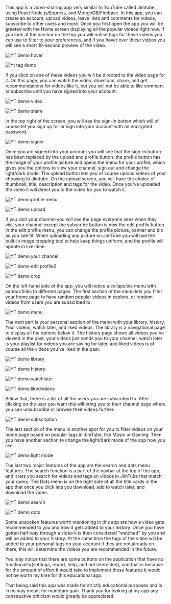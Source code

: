 This app is a video-sharing app very similar to YouTube called Jimtube, using React Node.js/Express, and MongoDB/Firebase. In this app, you can create an account, upload videos, leave likes and comments for videos, subscribe to other users and more.
Once you first open the app you will be greeted with the Home screen displaying all the popular videos right now. If you look at the nav bar on the top you will notice tags for these videos you can use to filter to your preferences, and if you hover over these videos you
will see a short 10-second preview of the video.

![YT demo hover](https://github.com/jdemar5/video-app-react/assets/60453324/a44d2c20-ee3f-47d9-a801-b3572ce10ac2)

![Yt tag demo](https://github.com/jdemar5/video-app-react/assets/60453324/80f9a9fa-7298-4d33-be37-9d3c280d6fce)

If you click on one of these videos you will be directed to the video page for it. On this page, you can watch the video, download, share, and get recommendations for videos like it, but you will not be able to like comment or subscribe until you have signed into your
account. 

![YT demo video](https://github.com/jdemar5/video-app-react/assets/60453324/0223d3bb-0209-4a14-9f6e-80f9f65544f3)

![YT demo share](https://github.com/jdemar5/video-app-react/assets/60453324/a5eeeef0-8b14-49cd-8d81-655f778c93e6)

In the top right of the screen, you will see the sign-in button which will of course let you sign up for or sign into your account with an encrypted password.

![YT demo signin](https://github.com/jdemar5/video-app-react/assets/60453324/2bbf3a6e-c15b-4710-9dd2-30af8c082294)


Once you are signed into your account you will see that the sign-in button has been replaced by the upload and profile button. the profile button has the image of your profile picture and opens the menu for your profile, which gives you the options to view your channel, 
sign out and change the light/dark mode. The upload button lets you of course upload videos of your choosing to Jimtube. On the upload screen, you will have the choice of thumbnail, title, description and tags for the video. Once you've uploaded the video it will direct you 
to the video for you to watch it.

![YT demo profile menu](https://github.com/jdemar5/video-app-react/assets/60453324/50990873-7388-4719-9648-edd91cc99a16)

![YT demo upload](https://github.com/jdemar5/video-app-react/assets/60453324/fab07eca-b7a7-4ce7-a7ac-6f65862f7f8c)

If you visit your channel you will see the page everyone sees when they visit your channel except the subscribe button is now the edit profile button. In the edit profile menu, you can change the profile picture, banner and bio as you see fit. When uploading any picture 
on JimTube you will use the built-in image cropping tool to help keep things uniform, and the profile will update in live-time.

![YT demo your channel](https://github.com/jdemar5/video-app-react/assets/60453324/6dea4d63-1909-4093-b16f-b7c6284b15a2)

![YT demo edit profile2](https://github.com/jdemar5/video-app-react/assets/60453324/990f59b4-b6be-4af6-9481-b82a5272ccae)

![YT demo crop](https://github.com/jdemar5/video-app-react/assets/60453324/8901dc30-e291-4a9e-b133-58e9f693887d)

On the left-hand side of the app, you will notice a collapsible menu with various links to different pages. The first section of the menu lets you filter your home page to have random popular videos in explore, or random videos from users you are subscribed to.

![YT demo menu](https://github.com/jdemar5/video-app-react/assets/60453324/6d1a4a3f-9563-4012-883c-79481b7c8717)

The next part is your personal section of the menu with your library, history, Your videos, watch later, and liked videos. The library is a navigational page to display all the options below it. The history page shows all videos you've viewed in the past, your videos 
just sends you to your channel, watch later is your playlist for videos you are saving for later, and liked videos is of course all the videos you've liked in the past.

![YT demo library](https://github.com/jdemar5/video-app-react/assets/60453324/9fa1b534-bfcc-424f-beb8-c4a59bb35300)

![YT demo history](https://github.com/jdemar5/video-app-react/assets/60453324/40d528e9-dd20-48d2-aa6e-424174ff3ecd)

![YT demo watchlater](https://github.com/jdemar5/video-app-react/assets/60453324/feb86dfd-e36b-4420-88f9-9eb80e940dda)

![YT demo likedvideos](https://github.com/jdemar5/video-app-react/assets/60453324/a6135500-4677-49a0-bcf7-35eb4f164df5)

Below that, there is a list of all the users you are subscribed to. After clicking on the user you want this will bring you to their channel page where you can unsubscribe or browse their videos further.

![YT demo subscription](https://github.com/jdemar5/video-app-react/assets/60453324/27394adb-fa89-4cec-8d3b-a8eb56ec55e4)

The last section of the menu is another spot for you to filter videos on your home page based on popular tags in JimTube, like Music or Gaming. Then you have another section to change the light/dark mode of the app how you like.

![YT demo light mode](https://github.com/jdemar5/video-app-react/assets/60453324/09e313b4-f8a6-43fc-8c36-91a0da4001bf)

The last two major features of the app are the search and dots menu features. The search function is a part of the navbar at the top of the app, and it lets you search for videos and tags on videos in JimTube that match your query. The Dots menu is on the right
side of all the title cards in the app that once you click lets you download, add to watch later, and download the video.

![YT demo search](https://github.com/jdemar5/video-app-react/assets/60453324/7a4e0a35-a2bb-407c-a5ac-cc0462895a1a)

![YT demo dots](https://github.com/jdemar5/video-app-react/assets/60453324/f0156ad7-09a1-4307-a6f6-0ae408c7c76f)

Some unspoken features worth mentioning in this app are how a video gets recommended to you and how it gets added to your history. Once you have gotten half-way through a video it is then considered "watched" by you and will be added to your history. At the same time the 
tags of the video will be added to your personal tags on your account if they are not already on there, this will determine the videos you are recommended in the future.

You may notice that there are some buttons on the application that have no functionality(settings, report, help, and not interested), and that is because for the amount of effort it would take to implement these features it would not be worth my time for this 
educational app.

That being said this app was made for strictly educational purposes and is in no way meant for monetary gain. 
Thank you for looking at my app any constructive criticism would greatly be appreciated.
